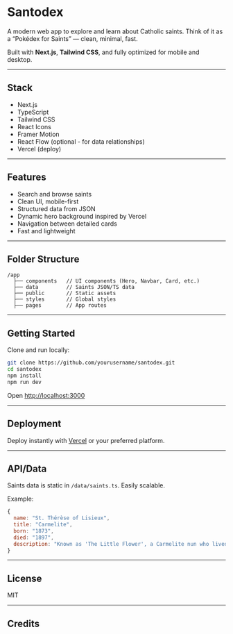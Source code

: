 # Santodex

A modern web app to explore and learn about Catholic saints. Think of it as a “Pokédex for Saints” — clean, minimal, fast.

Built with **Next.js**, **Tailwind CSS**, and fully optimized for mobile and desktop.

---

## Stack

- Next.js
- TypeScript
- Tailwind CSS
- React Icons
- Framer Motion
- React Flow (optional - for data relationships)
- Vercel (deploy)

---

## Features

- Search and browse saints
- Clean UI, mobile-first
- Structured data from JSON
- Dynamic hero background inspired by Vercel
- Navigation between detailed cards
- Fast and lightweight

---

## Folder Structure

```
/app
  ├── components   // UI components (Hero, Navbar, Card, etc.)
  ├── data         // Saints JSON/TS data
  ├── public       // Static assets
  ├── styles       // Global styles
  ├── pages        // App routes
```

---

## Getting Started

Clone and run locally:

```bash
git clone https://github.com/yourusername/santodex.git
cd santodex
npm install
npm run dev
```

Open [http://localhost:3000](http://localhost:3000)

---

## Deployment

Deploy instantly with [Vercel](https://vercel.com) or your preferred platform.

---

## API/Data

Saints data is static in `/data/saints.ts`. Easily scalable.

Example:

```js
{
  name: "St. Thérèse of Lisieux",
  title: "Carmelite",
  born: "1873",
  died: "1897",
  description: "Known as 'The Little Flower', a Carmelite nun who lived a life of humility..."
}
```

---

## License

MIT

---

## Credits

